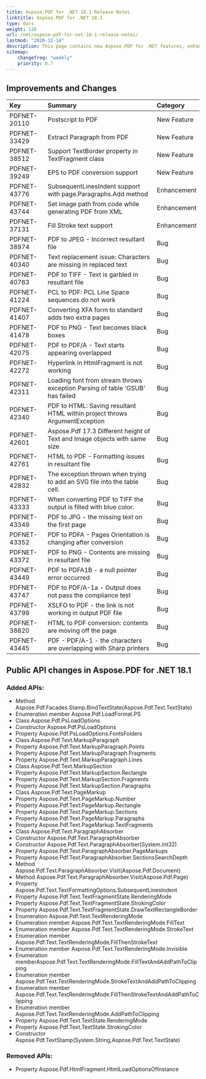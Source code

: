 ```yaml
---
title: Aspose.PDF for .NET 18.1 Release Notes
linktitle: Aspose.PDF for .NET 18.1 
type: docs
weight: 120
url: /net/aspose-pdf-for-net-18-1-release-notes/
lastmod: "2020-12-14"
description: This page contains new Aspose.PDF for .NET features, enhancement, and bug fixes in 2018, version 18.1.
sitemap:
    changefreq: "weekly"
    priority: 0.7
---
```


## Improvements and Changes

|**Key**|**Summary**|**Category**|
| :- | :- | :- |
|PDFNET-20110|Postscript to PDF|New Feature|
|PDFNET-33429|Extract Paragraph from PDF|New Feature|
|PDFNET-38512|Support TextBorder property in TextFragment class|New Feature|
|PDFNET-39249|EPS to PDF conversion support|New Feature|
|PDFNET-43776|SubsequentLinesIndent support with page.Paragraphs.Add method |Enhancement|
|PDFNET-43744|Set image path from code while generating PDF from XML|Enhancement|
|PDFNET-37131|Fill Stroke text support|Enhancement|
|PDFNET-38974|PDF to JPEG - Incorrect resultant file|Bug|
|PDFNET-40340|Text replacement issue: Characters are missing in replaced text|Bug|
|PDFNET-40763|PDF to TIFF - Text is garbled in resultant file|Bug|
|PDFNET-41224|PCL to PDF: PCL Line Space sequences do not work|Bug|
|PDFNET-41407|Converting XFA form to standard adds two extra pages|Bug|
|PDFNET-41478|PDF to PNG - Text becomes black boxes|Bug|
|PDFNET-42075|PDF to PDF/A - Text starts appearing overlapped|Bug|
|PDFNET-42272|Hyperlink in HtmlFragment is not working|Bug|
|PDFNET-42311|Loading font from stream throws exception Parsing of table 'GSUB' has failed|Bug|
|PDFNET-42340|PDF to HTML: Saving resultant HTML within project throws ArgumentException|Bug|
|PDFNET-42601|Aspose.Pdf 17.3 Different height of Text and Image objects with same size|Bug|
|PDFNET-42761|HTML to PDF - Formatting issues in resultant file|Bug|
|PDFNET-42832|The exception thrown when trying to add an SVG file into the table cell.|Bug|
|PDFNET-43333|When converting PDF to TIFF the output is filled with blue color.|Bug|
|PDFNET-43349|PDF to JPG - the missing text on the first page|Bug|
|PDFNET-43352|PDF to PDFA - Pages Orientation is changing after conversion|Bug|
|PDFNET-43372|PDF to PNG - Contents are missing in resultant file|Bug|
|PDFNET-43449|PDF to PDFA1B - a null pointer error occurred|Bug|
|PDFNET-43747|PDF to PDF/A-1a - Output does not pass the compliance test|Bug|
|PDFNET-43799|XSLFO to PDF - the link is not working in output PDF file|Bug|
|PDFNET-38820|HTML to PDF conversion: contents are moving off the page|Bug|
|PDFNET-43445|PDF - PDF/A-1 - the characters are overlapping with Sharp printers|Bug|

## Public API changes in Aspose.PDF for .NET 18.1

### Added APIs:

* Method Aspose.Pdf.Facades.Stamp.BindTextState(Aspose.Pdf.Text.TextState)  
* Enumeration member Aspose.Pdf.LoadFormat.PS  
* Class Aspose.Pdf.PsLoadOptions  
* Constructor Aspose.Pdf.PsLoadOptions  
* Property Aspose.Pdf.PsLoadOptions.FontsFolders  
* Class Aspose.Pdf.Text.MarkupParagraph  
* Property Aspose.Pdf.Text.MarkupParagraph.Points  
* Property Aspose.Pdf.Text.MarkupParagraph.Fragments  
* Property Aspose.Pdf.Text.MarkupParagraph.Lines  
* Class Aspose.Pdf.Text.MarkupSection  
* Property Aspose.Pdf.Text.MarkupSection.Rectangle  
* Property Aspose.Pdf.Text.MarkupSection.Fragments  
* Property Aspose.Pdf.Text.MarkupSection.Paragraphs  
* Class Aspose.Pdf.Text.PageMarkup  
* Property Aspose.Pdf.Text.PageMarkup.Number  
* Property Aspose.Pdf.Text.PageMarkup.Rectangle  
* Property Aspose.Pdf.Text.PageMarkup.Sections  
* Property Aspose.Pdf.Text.PageMarkup.Paragraphs  
* Property Aspose.Pdf.Text.PageMarkup.TextFragments  
* Class Aspose.Pdf.Text.ParagraphAbsorber  
* Constructor Aspose.Pdf.Text.ParagraphAbsorber  
* Constructor Aspose.Pdf.Text.ParagraphAbsorber(System.Int32)  
* Property Aspose.Pdf.Text.ParagraphAbsorber.PageMarkups  
* Property Aspose.Pdf.Text.ParagraphAbsorber.SectionsSearchDepth  
* Method Aspose.Pdf.Text.ParagraphAbsorber.Visit(Aspose.Pdf.Document)  
* Method Aspose.Pdf.Text.ParagraphAbsorber.Visit(Aspose.Pdf.Page)  
* Property Aspose.Pdf.Text.TextFormattingOptions.SubsequentLinesIndent  
* Property Aspose.Pdf.Text.TextFragmentState.RenderingMode  
* Property Aspose.Pdf.Text.TextFragmentState.StrokingColor  
* Property Aspose.Pdf.Text.TextFragmentState.DrawTextRectangleBorder  
* Enumeration Aspose.Pdf.Text.TextRenderingMode  
* Enumeration member Aspose.Pdf.Text.TextRenderingMode.FillText  
* Enumeration member Aspose.Pdf.Text.TextRenderingMode.StrokeText  
* Enumeration member Aspose.Pdf.Text.TextRenderingMode.FillThenStrokeText  
* Enumeration member Aspose.Pdf.Text.TextRenderingMode.Invisible  
* Enumeration memberAspose.Pdf.Text.TextRenderingMode.FillTextAndAddPathToClipping
* Enumeration member Aspose.Pdf.Text.TextRenderingMode.StrokeTextAndAddPathToClipping
* Enumeration member Aspose.Pdf.Text.TextRenderingMode.FillThenStrokeTextAndAddPathToClipping  
* Enumeration member Aspose.Pdf.Text.TextRenderingMode.AddPathToClipping  
* Property Aspose.Pdf.Text.TextState.RenderingMode  
* Property Aspose.Pdf.Text.TextState.StrokingColor  
* Constructor Aspose.Pdf.TextStamp(System.String,Aspose.Pdf.Text.TextState)  

### Removed APIs:

* Property Aspose.Pdf.HtmlFragment.HtmlLoadOptionsOfInstance
